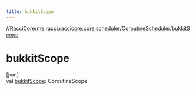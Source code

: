 ```yaml
---
title: bukkitScope
---
```

//[RacciCore](../../../index.html)/[me.racci.raccicore.core.scheduler](../index.html)/[CoroutineScheduler](index.html)/[bukkitScope](bukkit-scope.html)



# bukkitScope



[jvm]\
val [bukkitScope](bukkit-scope.html): CoroutineScope




